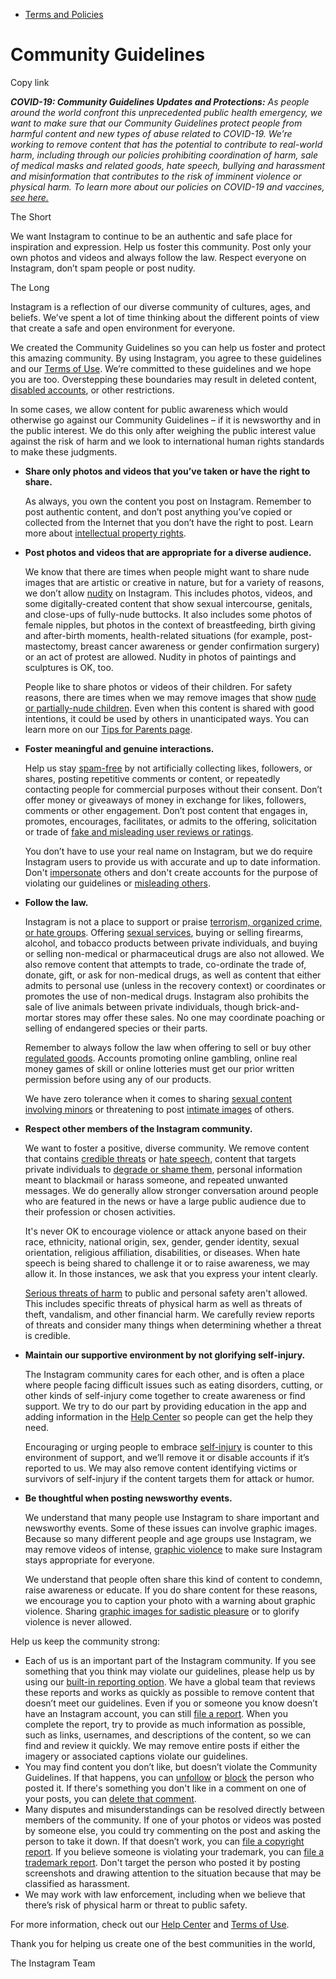 *   [Terms and Policies](https://help.instagram.com/1417489251945243/?helpref=breadcrumb)

Community Guidelines
====================

Copy link

_**COVID-19: Community Guidelines Updates and Protections:** As people around the world confront this unprecedented public health emergency, we want to make sure that our Community Guidelines protect people from harmful content and new types of abuse related to COVID-19. We’re working to remove content that has the potential to contribute to real-world harm, including through our policies prohibiting coordination of harm, sale of medical masks and related goods, hate speech, bullying and harassment and misinformation that contributes to the risk of imminent violence or physical harm. To learn more about our policies on COVID-19 and vaccines, [see here.](https://help.instagram.com/697825587576762?helpref=faq_content)_

The Short

We want Instagram to continue to be an authentic and safe place for inspiration and expression. Help us foster this community. Post only your own photos and videos and always follow the law. Respect everyone on Instagram, don’t spam people or post nudity.

The Long

Instagram is a reflection of our diverse community of cultures, ages, and beliefs. We’ve spent a lot of time thinking about the different points of view that create a safe and open environment for everyone.

We created the Community Guidelines so you can help us foster and protect this amazing community. By using Instagram, you agree to these guidelines and our [Terms of Use](https://www.instagram.com/legal/terms). We’re committed to these guidelines and we hope you are too. Overstepping these boundaries may result in deleted content, [disabled accounts](https://help.instagram.com/366993040048856?helpref=faq_content), or other restrictions.

In some cases, we allow content for public awareness which would otherwise go against our Community Guidelines – if it is newsworthy and in the public interest. We do this only after weighing the public interest value against the risk of harm and we look to international human rights standards to make these judgments.

*   **Share only photos and videos that you’ve taken or have the right to share.**
    
    As always, you own the content you post on Instagram. Remember to post authentic content, and don’t post anything you’ve copied or collected from the Internet that you don’t have the right to post. Learn more about [intellectual property rights](https://help.instagram.com/126382350847838?helpref=faq_content).
    
*   **Post photos and videos that are appropriate for a diverse audience.**
    
    We know that there are times when people might want to share nude images that are artistic or creative in nature, but for a variety of reasons, we don’t allow [nudity](https://l.instagram.com/?u=https%3A%2F%2Fwww.facebook.com%2Fcommunitystandards%2Fadult_nudity_sexual_activity&e=AT3FEvRTT7f1PHPC5003Q0xFxIhvHSdOPVt32_UdF8avuqE714DpD_EMUrHL0gtpF_B-NalDidEpQcJK9CMSMNY5lwMMPJXB0Zgp1_qiYnvgkqlWN5_1KKHa8mTZXkoYRUKcb7K81GNjKem9nLnQmQ) on Instagram. This includes photos, videos, and some digitally-created content that show sexual intercourse, genitals, and close-ups of fully-nude buttocks. It also includes some photos of female nipples, but photos in the context of breastfeeding, birth giving and after-birth moments, health-related situations (for example, post-mastectomy, breast cancer awareness or gender confirmation surgery) or an act of protest are allowed. Nudity in photos of paintings and sculptures is OK, too.
    
    People like to share photos or videos of their children. For safety reasons, there are times when we may remove images that show [nude or partially-nude children](https://l.instagram.com/?u=https%3A%2F%2Fwww.facebook.com%2Fcommunitystandards%2Fchild_nudity_sexual_exploitation&e=AT3FEvRTT7f1PHPC5003Q0xFxIhvHSdOPVt32_UdF8avuqE714DpD_EMUrHL0gtpF_B-NalDidEpQcJK9CMSMNY5lwMMPJXB0Zgp1_qiYnvgkqlWN5_1KKHa8mTZXkoYRUKcb7K81GNjKem9nLnQmQ). Even when this content is shared with good intentions, it could be used by others in unanticipated ways. You can learn more on our [Tips for Parents page](https://help.instagram.com/154475974694511/?helpref=faq_content).
    
*   **Foster meaningful and genuine interactions.**
    
    Help us stay [spam-free](https://l.instagram.com/?u=https%3A%2F%2Fwww.facebook.com%2Fcommunitystandards%2Fspam&e=AT3FEvRTT7f1PHPC5003Q0xFxIhvHSdOPVt32_UdF8avuqE714DpD_EMUrHL0gtpF_B-NalDidEpQcJK9CMSMNY5lwMMPJXB0Zgp1_qiYnvgkqlWN5_1KKHa8mTZXkoYRUKcb7K81GNjKem9nLnQmQ) by not artificially collecting likes, followers, or shares, posting repetitive comments or content, or repeatedly contacting people for commercial purposes without their consent. Don’t offer money or giveaways of money in exchange for likes, followers, comments or other engagement. Don’t post content that engages in, promotes, encourages, facilitates, or admits to the offering, solicitation or trade of [fake and misleading user reviews or ratings](https://l.instagram.com/?u=https%3A%2F%2Fwww.facebook.com%2Fcommunitystandards%2Ffraud_deception&e=AT3FEvRTT7f1PHPC5003Q0xFxIhvHSdOPVt32_UdF8avuqE714DpD_EMUrHL0gtpF_B-NalDidEpQcJK9CMSMNY5lwMMPJXB0Zgp1_qiYnvgkqlWN5_1KKHa8mTZXkoYRUKcb7K81GNjKem9nLnQmQ).
    
    You don’t have to use your real name on Instagram, but we do require Instagram users to provide us with accurate and up to date information. Don't [impersonate](https://l.instagram.com/?u=https%3A%2F%2Fwww.facebook.com%2Fcommunitystandards%2Fmisrepresentation&e=AT3FEvRTT7f1PHPC5003Q0xFxIhvHSdOPVt32_UdF8avuqE714DpD_EMUrHL0gtpF_B-NalDidEpQcJK9CMSMNY5lwMMPJXB0Zgp1_qiYnvgkqlWN5_1KKHa8mTZXkoYRUKcb7K81GNjKem9nLnQmQ) others and don't create accounts for the purpose of violating our guidelines or [misleading others](https://l.instagram.com/?u=https%3A%2F%2Ftransparency.fb.com%2Fpolicies%2Fcommunity-standards%2Finauthentic-behavior%2F&e=AT3FEvRTT7f1PHPC5003Q0xFxIhvHSdOPVt32_UdF8avuqE714DpD_EMUrHL0gtpF_B-NalDidEpQcJK9CMSMNY5lwMMPJXB0Zgp1_qiYnvgkqlWN5_1KKHa8mTZXkoYRUKcb7K81GNjKem9nLnQmQ).
    
*   **Follow the law.**
    
    Instagram is not a place to support or praise [terrorism, organized crime, or hate groups](https://l.instagram.com/?u=https%3A%2F%2Fwww.facebook.com%2Fcommunitystandards%2Fdangerous_individuals_organizations&e=AT3FEvRTT7f1PHPC5003Q0xFxIhvHSdOPVt32_UdF8avuqE714DpD_EMUrHL0gtpF_B-NalDidEpQcJK9CMSMNY5lwMMPJXB0Zgp1_qiYnvgkqlWN5_1KKHa8mTZXkoYRUKcb7K81GNjKem9nLnQmQ). Offering [sexual services](https://l.instagram.com/?u=https%3A%2F%2Fwww.facebook.com%2Fcommunitystandards%2Fsexual_solicitation&e=AT3FEvRTT7f1PHPC5003Q0xFxIhvHSdOPVt32_UdF8avuqE714DpD_EMUrHL0gtpF_B-NalDidEpQcJK9CMSMNY5lwMMPJXB0Zgp1_qiYnvgkqlWN5_1KKHa8mTZXkoYRUKcb7K81GNjKem9nLnQmQ), buying or selling firearms, alcohol, and tobacco products between private individuals, and buying or selling non-medical or pharmaceutical drugs are also not allowed. We also remove content that attempts to trade, co-ordinate the trade of, donate, gift, or ask for non-medical drugs, as well as content that either admits to personal use (unless in the recovery context) or coordinates or promotes the use of non-medical drugs. Instagram also prohibits the sale of live animals between private individuals, though brick-and-mortar stores may offer these sales. No one may coordinate poaching or selling of endangered species or their parts.
    
    Remember to always follow the law when offering to sell or buy other [regulated goods](https://l.instagram.com/?u=https%3A%2F%2Fwww.facebook.com%2Fcommunitystandards%2Fregulated_goods&e=AT3FEvRTT7f1PHPC5003Q0xFxIhvHSdOPVt32_UdF8avuqE714DpD_EMUrHL0gtpF_B-NalDidEpQcJK9CMSMNY5lwMMPJXB0Zgp1_qiYnvgkqlWN5_1KKHa8mTZXkoYRUKcb7K81GNjKem9nLnQmQ). Accounts promoting online gambling, online real money games of skill or online lotteries must get our prior written permission before using any of our products.
    
    We have zero tolerance when it comes to sharing [sexual content involving minors](https://l.instagram.com/?u=https%3A%2F%2Fwww.facebook.com%2Fcommunitystandards%2Fchild_nudity_sexual_exploitation&e=AT3FEvRTT7f1PHPC5003Q0xFxIhvHSdOPVt32_UdF8avuqE714DpD_EMUrHL0gtpF_B-NalDidEpQcJK9CMSMNY5lwMMPJXB0Zgp1_qiYnvgkqlWN5_1KKHa8mTZXkoYRUKcb7K81GNjKem9nLnQmQ) or threatening to post [intimate images](https://l.instagram.com/?u=https%3A%2F%2Fwww.facebook.com%2Fcommunitystandards%2Fsexual_exploitation_adults&e=AT3FEvRTT7f1PHPC5003Q0xFxIhvHSdOPVt32_UdF8avuqE714DpD_EMUrHL0gtpF_B-NalDidEpQcJK9CMSMNY5lwMMPJXB0Zgp1_qiYnvgkqlWN5_1KKHa8mTZXkoYRUKcb7K81GNjKem9nLnQmQ) of others.
    
*   **Respect other members of the Instagram community.**
    
    We want to foster a positive, diverse community. We remove content that contains [credible threats](https://l.instagram.com/?u=https%3A%2F%2Fwww.facebook.com%2Fcommunitystandards%2Fcredible_violence&e=AT3FEvRTT7f1PHPC5003Q0xFxIhvHSdOPVt32_UdF8avuqE714DpD_EMUrHL0gtpF_B-NalDidEpQcJK9CMSMNY5lwMMPJXB0Zgp1_qiYnvgkqlWN5_1KKHa8mTZXkoYRUKcb7K81GNjKem9nLnQmQ) or [hate speech](https://l.instagram.com/?u=https%3A%2F%2Fwww.facebook.com%2Fcommunitystandards%2Fhate_speech&e=AT3FEvRTT7f1PHPC5003Q0xFxIhvHSdOPVt32_UdF8avuqE714DpD_EMUrHL0gtpF_B-NalDidEpQcJK9CMSMNY5lwMMPJXB0Zgp1_qiYnvgkqlWN5_1KKHa8mTZXkoYRUKcb7K81GNjKem9nLnQmQ), content that targets private individuals to [degrade or shame them](https://l.instagram.com/?u=https%3A%2F%2Fwww.facebook.com%2Fcommunitystandards%2Fbullying&e=AT3FEvRTT7f1PHPC5003Q0xFxIhvHSdOPVt32_UdF8avuqE714DpD_EMUrHL0gtpF_B-NalDidEpQcJK9CMSMNY5lwMMPJXB0Zgp1_qiYnvgkqlWN5_1KKHa8mTZXkoYRUKcb7K81GNjKem9nLnQmQ), personal information meant to blackmail or harass someone, and repeated unwanted messages. We do generally allow stronger conversation around people who are featured in the news or have a large public audience due to their profession or chosen activities.
    
    It's never OK to encourage violence or attack anyone based on their race, ethnicity, national origin, sex, gender, gender identity, sexual orientation, religious affiliation, disabilities, or diseases. When hate speech is being shared to challenge it or to raise awareness, we may allow it. In those instances, we ask that you express your intent clearly.
    
    [Serious threats of harm](https://l.instagram.com/?u=https%3A%2F%2Fwww.facebook.com%2Fcommunitystandards%2Fcredible_violence&e=AT3FEvRTT7f1PHPC5003Q0xFxIhvHSdOPVt32_UdF8avuqE714DpD_EMUrHL0gtpF_B-NalDidEpQcJK9CMSMNY5lwMMPJXB0Zgp1_qiYnvgkqlWN5_1KKHa8mTZXkoYRUKcb7K81GNjKem9nLnQmQ) to public and personal safety aren't allowed. This includes specific threats of physical harm as well as threats of theft, vandalism, and other financial harm. We carefully review reports of threats and consider many things when determining whether a threat is credible.
    
*   **Maintain our supportive environment by not glorifying self-injury.**
    
    The Instagram community cares for each other, and is often a place where people facing difficult issues such as eating disorders, cutting, or other kinds of self-injury come together to create awareness or find support. We try to do our part by providing education in the app and adding information in the [Help Center](https://help.instagram.com/) so people can get the help they need.
    
    Encouraging or urging people to embrace [self-injury](https://l.instagram.com/?u=https%3A%2F%2Fwww.facebook.com%2Fcommunitystandards%2Fsuicide_self_injury_violence&e=AT3FEvRTT7f1PHPC5003Q0xFxIhvHSdOPVt32_UdF8avuqE714DpD_EMUrHL0gtpF_B-NalDidEpQcJK9CMSMNY5lwMMPJXB0Zgp1_qiYnvgkqlWN5_1KKHa8mTZXkoYRUKcb7K81GNjKem9nLnQmQ) is counter to this environment of support, and we’ll remove it or disable accounts if it’s reported to us. We may also remove content identifying victims or survivors of self-injury if the content targets them for attack or humor.
    
*   **Be thoughtful when posting newsworthy events.**
    
    We understand that many people use Instagram to share important and newsworthy events. Some of these issues can involve graphic images. Because so many different people and age groups use Instagram, we may remove videos of intense, [graphic violence](https://l.instagram.com/?u=https%3A%2F%2Fwww.facebook.com%2Fcommunitystandards%2Fgraphic_violence&e=AT3FEvRTT7f1PHPC5003Q0xFxIhvHSdOPVt32_UdF8avuqE714DpD_EMUrHL0gtpF_B-NalDidEpQcJK9CMSMNY5lwMMPJXB0Zgp1_qiYnvgkqlWN5_1KKHa8mTZXkoYRUKcb7K81GNjKem9nLnQmQ) to make sure Instagram stays appropriate for everyone.
    
    We understand that people often share this kind of content to condemn, raise awareness or educate. If you do share content for these reasons, we encourage you to caption your photo with a warning about graphic violence. Sharing [graphic images for sadistic pleasure](https://l.instagram.com/?u=https%3A%2F%2Fwww.facebook.com%2Fcommunitystandards%2Fcruel_insensitive&e=AT3FEvRTT7f1PHPC5003Q0xFxIhvHSdOPVt32_UdF8avuqE714DpD_EMUrHL0gtpF_B-NalDidEpQcJK9CMSMNY5lwMMPJXB0Zgp1_qiYnvgkqlWN5_1KKHa8mTZXkoYRUKcb7K81GNjKem9nLnQmQ) or to glorify violence is never allowed.
    

Help us keep the community strong:

*   Each of us is an important part of the Instagram community. If you see something that you think may violate our guidelines, please help us by using our [built-in reporting option](https://help.instagram.com/165828726894770?helpref=faq_content). We have a global team that reviews these reports and works as quickly as possible to remove content that doesn’t meet our guidelines. Even if you or someone you know doesn’t have an Instagram account, you can still [file a report](https://help.instagram.com/contact/383679321740945). When you complete the report, try to provide as much information as possible, such as links, usernames, and descriptions of the content, so we can find and review it quickly. We may remove entire posts if either the imagery or associated captions violate our guidelines.
*   You may find content you don’t like, but doesn’t violate the Community Guidelines. If that happens, you can [unfollow](https://help.instagram.com/286340048138725?helpref=faq_content) or [block](https://help.instagram.com/426700567389543/?helpref=faq_content) the person who posted it. If there's something you don't like in a comment on one of your posts, you can [delete that comment](https://help.instagram.com/289098941190483?helpref=faq_content).
*   Many disputes and misunderstandings can be resolved directly between members of the community. If one of your photos or videos was posted by someone else, you could try commenting on the post and asking the person to take it down. If that doesn’t work, you can [file a copyright report](https://help.instagram.com/126382350847838?helpref=faq_content). If you believe someone is violating your trademark, you can [file a trademark report](https://help.instagram.com/222826637847963?helpref=faq_content). Don't target the person who posted it by posting screenshots and drawing attention to the situation because that may be classified as harassment.
*   We may work with law enforcement, including when we believe that there’s risk of physical harm or threat to public safety.

For more information, check out our [Help Center](https://help.instagram.com/) and [Terms of Use](https://l.instagram.com/?u=http%3A%2F%2Finstagram.com%2Flegal%2Fterms%2F%23&e=AT3FEvRTT7f1PHPC5003Q0xFxIhvHSdOPVt32_UdF8avuqE714DpD_EMUrHL0gtpF_B-NalDidEpQcJK9CMSMNY5lwMMPJXB0Zgp1_qiYnvgkqlWN5_1KKHa8mTZXkoYRUKcb7K81GNjKem9nLnQmQ).

Thank you for helping us create one of the best communities in the world,

The Instagram Team